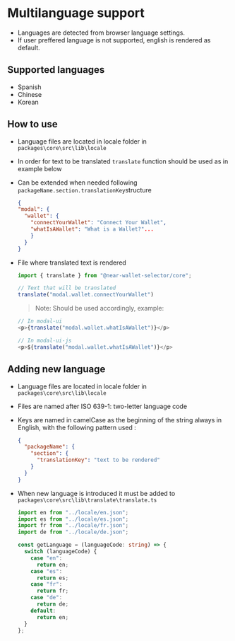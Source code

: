  #  Multilanguage support

- Languages are detected from browser language settings.
- If user preffered language is not supported, english is rendered as default. 

## Supported languages
- Spanish 
- Chinese
- Korean

 ## How to use

- Language files are located in locale folder in `packages\core\src\lib\locale`
- In order for text to be translated `translate` function should be used 
  as in example below
- Can be extended when needed following `packageName.section.translationKey`structure

  ```json
  {
  "modal": {
    "wallet": {
      "connectYourWallet": "Connect Your Wallet",
      "whatIsAWallet": "What is a Wallet?"...
      }
    }
  }
  ```

- File where translated text is rendered 

  ```ts
  import { translate } from "@near-wallet-selector/core";

  // Text that will be translated
  translate("modal.wallet.connectYourWallet")
    ```
  > Note: Should be used accordingly, example:
  ```typescript jsx
  // In modal-ui
  <p>{translate("modal.wallet.whatIsAWallet")}</p>
  
  // In modal-ui-js
  <p>${translate("modal.wallet.whatIsAWallet")}</p>
  ```


## Adding new language
- Language files are located in locale folder in `packages\core\src\lib\locale`
- Files are named after ISO 639-1: two-letter language code
- Keys are named in camelCase as the beginning of the string always in English, with the following pattern used :

  ```json
  {
    "packageName": {
      "section": {
        "translationKey": "text to be rendered"
      }
    }
  }
  ```

- When new language is introduced it must be added to `packages\core\src\lib\translate\translate.ts` 

  ```ts
  import en from "../locale/en.json";
  import es from "../locale/es.json";
  import fr from "../locale/fr.json";
  import de from "../locale/de.json";
  
  const getLanguage = (languageCode: string) => {
    switch (languageCode) {
      case "en":
        return en;
      case "es":
        return es;
      case "fr":
        return fr;
      case "de":
        return de;
      default:
        return en;
    }
  };
  ```
